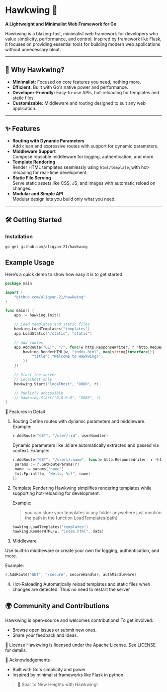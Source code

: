 # **Hawkwing 🦅**

**A Lightweight and Minimalist Web Framework for Go**

Hawkwing is a blazing-fast, minimalist web framework for developers who value simplicity, performance, and control. Inspired by framework like Flask, it focuses on providing essential tools for building modern web applications without unnecessary bloat.

---

## 🚀 **Why Hawkwing?**

- **Minimalist:** Focused on core features you need, nothing more.
- **Efficient:** Built with Go's native power and performance.
- **Developer-Friendly:** Easy-to-use APIs, hot-reloading for templates and static files.
- **Customizable:** Middleware and routing designed to suit any web application.

---

## ✨ **Features**

- **Routing with Dynamic Parameters**  
  Add clean and expressive routes with support for dynamic parameters.
- **Middleware Support**  
  Compose reusable middleware for logging, authentication, and more.
- **Template Rendering**  
  Render HTML templates seamlessly using `html/template`, with hot-reloading for real-time development.
- **Static File Serving**  
  Serve static assets like CSS, JS, and images with automatic reload on changes.
- **Modular and Simple API**  
  Modular design lets you build only what you need.

---

## 🛠️ **Getting Started**

### **Installation**

```bash
go get github.com/aliqyan-21/hawkwing
```

## Example Usage

Here’s a quick demo to show how easy it is to get started:

```go
package main

import (
	"github.com/aliqyan-21/hawkwing"
)

func main() {
	app := hawking.Init()

	// Load templates and static files
	hawking.LoadTemplates("templates")
	app.LoadStatic("/static", "static")

	// Add routes
	app.AddRoute("GET", "/", func(w http.ResponseWriter, r *http.Request) {
		hawking.RenderHTML(w, "index.html", map[string]interface{}{
			"title": "Welcome to Hawkwing!",
		})
	})

	// Start the server
    // Localhost only
	hawkwing.Start("localhost", "8080", r)

	// Publicly accessible
	// hawkwing.Start("0.0.0.0", "8080", r)
}
```

📂 Features in Detail

1. Routing Define routes with dynamic parameters and middleware.
   Example:

   ```go
   r.AddRoute("GET", "/user/:id", userHandler)
   ```

   Dynamic parameters like :id are automatically extracted and passed via context.
   Example:

   ```go
   r.AddRoute("GET", "/users/:name", func(w http.ResponseWriter, r *http.Request) {
   	params := r.GetRouteParams(r)
   	name := params["name"]
   	fmt.Fprintf(w, "Hello, %s!", name)
   })
   ```

2. Template Rendering
   Hawkwing simplifies rendering templates while supporting hot-reloading for development.

   Example:

   > you can store your templates in any folder anywehere just mention the path in the function LoadTemplates(path)

   ```go
   hawking.LoadTemplates("templates")
   hawking.RenderHTML(w, "index.html", data)
   ```

3. Middleware

Use built-in middleware or create your own for logging, authentication, and more.

Example:

```go
r.AddRoute("GET", "/secure", secureHandler, authMiddleware)
```

4. Hot-Reloading
   Automatically reload templates and static files when changes are detected. Thus no need to restart the server

## 🌍 Community and Contributions

Hawkwing is open-source and welcomes contributions! To get involved:

- Browse open issues or submit new ones.
- Share your feedback and ideas.

📜 License
Hawkwing is licensed under the Apache License. See LICENSE for details.

🌟 Acknowledgements

- Built with Go's simplicity and power.
- Inspired by minimalist frameworks like Flask in python.

> 🦅 Soar to New Heights with Hawkwing!
